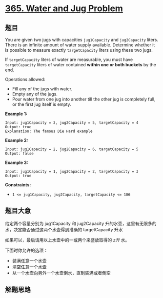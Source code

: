# [365. Water and Jug Problem](https://leetcode.com/problems/water-and-jug-problem/)

## 题目

You are given two jugs with capacities `jug1Capacity` and `jug2Capacity` liters. There is an infinite amount of water supply available. Determine whether it is possible to measure exactly `targetCapacity` liters using these two jugs.

If `targetCapacity` liters of water are measurable, you must have `targetCapacity` liters of water contained **within one or both buckets** by the end.

Operations allowed:

- Fill any of the jugs with water.
- Empty any of the jugs.
- Pour water from one jug into another till the other jug is completely full, or the first jug itself is empty.

 

**Example 1:**

```
Input: jug1Capacity = 3, jug2Capacity = 5, targetCapacity = 4
Output: true
Explanation: The famous Die Hard example 
```

**Example 2:**

```
Input: jug1Capacity = 2, jug2Capacity = 6, targetCapacity = 5
Output: false
```

**Example 3:**

```
Input: jug1Capacity = 1, jug2Capacity = 2, targetCapacity = 3
Output: true
```

 

**Constraints:**

- `1 <= jug1Capacity, jug2Capacity, targetCapacity <= 106`

## 题目大意

给定两个容量分别为 jug1Capacity 和 jug2Capacity 升的水壶，这里有无限多的水，决定能否通过这两个水壶得到准确的 targetCapacity 升水

如果可以，最后请用以上水壶中的一或两个来盛放取得的 *z升* 水。

下面时你允许的选项：

* 装满任意一个水壶
* 清空任意一个水壶
* 从一个水壶向另外一个水壶倒水，直到装满或者倒空

## 解题思路

